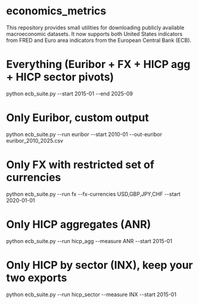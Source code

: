 # economics_metrics

This repository provides small utilities for downloading publicly available
macroeconomic datasets. It now supports both United States indicators from
FRED and Euro area indicators from the European Central Bank (ECB).


# Everything (Euribor + FX + HICP agg + HICP sector pivots)
python ecb_suite.py --start 2015-01 --end 2025-09

# Only Euribor, custom output
python ecb_suite.py --run euribor --start 2010-01 --out-euribor euribor_2010_2025.csv

# Only FX with restricted set of currencies
python ecb_suite.py --run fx --fx-currencies USD,GBP,JPY,CHF --start 2020-01-01

# Only HICP aggregates (ANR)
python ecb_suite.py --run hicp_agg --measure ANR --start 2015-01

# Only HICP by sector (INX), keep your two exports
python ecb_suite.py --run hicp_sector --measure INX --start 2015-01

